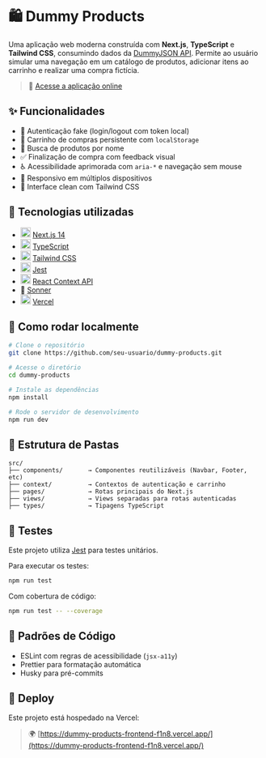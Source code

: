 # 🛍️ Dummy Products

Uma aplicação web moderna construída com **Next.js**, **TypeScript** e **Tailwind CSS**, consumindo dados da [DummyJSON API](https://dummyjson.com/products). Permite ao usuário simular uma navegação em um catálogo de produtos, adicionar itens ao carrinho e realizar uma compra fictícia.

> 🔗 [Acesse a aplicação online](https://dummy-products-frontend-f1n8.vercel.app/)

## ✨ Funcionalidades

- 🔐 Autenticação fake (login/logout com token local)
- 🛒 Carrinho de compras persistente com `localStorage`
- 🔎 Busca de produtos por nome
- ✅ Finalização de compra com feedback visual
- ♿ Acessibilidade aprimorada com `aria-*` e navegação sem mouse
- 📱 Responsivo em múltiplos dispositivos
- 🌙 Interface clean com Tailwind CSS

## 🧪 Tecnologias utilizadas

- <img width="20px" src="https://cdn.jsdelivr.net/gh/devicons/devicon@latest/icons/nextjs/nextjs-original.svg" /> [Next.js 14](https://nextjs.org/)
- <img width="20px" src="https://cdn.jsdelivr.net/gh/devicons/devicon@latest/icons/typescript/typescript-original.svg" /> [TypeScript](https://www.typescriptlang.org/)
- <img width="20px" src="https://cdn.jsdelivr.net/gh/devicons/devicon@latest/icons/tailwindcss/tailwindcss-original.svg" /> [Tailwind CSS](https://tailwindcss.com/)
- <img width="20px" src="https://cdn.jsdelivr.net/gh/devicons/devicon@latest/icons/jest/jest-plain.svg" /> [Jest](https://jestjs.io/)
- <img width="20px" src="https://cdn.jsdelivr.net/gh/devicons/devicon@latest/icons/react/react-original.svg" /> [React Context API](https://reactjs.org/docs/context.html)
- 🔔 [Sonner](https://sonner.emilkowal.ski/)
- <img width="20px" src="https://cdn.jsdelivr.net/gh/devicons/devicon@latest/icons/vercel/vercel-original.svg" /> [Vercel](https://vercel.com/)

## 🔧 Como rodar localmente

```bash
# Clone o repositório
git clone https://github.com/seu-usuario/dummy-products.git

# Acesse o diretório
cd dummy-products

# Instale as dependências
npm install

# Rode o servidor de desenvolvimento
npm run dev
```

## 📁 Estrutura de Pastas

```
src/
├── components/       → Componentes reutilizáveis (Navbar, Footer, etc)
├── context/          → Contextos de autenticação e carrinho
├── pages/            → Rotas principais do Next.js
├── views/            → Views separadas para rotas autenticadas
├── types/            → Tipagens TypeScript
```

## 🧪 Testes

Este projeto utiliza [Jest](https://jestjs.io/) para testes unitários.

Para executar os testes:

```bash
npm run test
```

Com cobertura de código:
```bash
npm run test -- --coverage
```

## 🧼 Padrões de Código

- ESLint com regras de acessibilidade (`jsx-a11y`)
- Prettier para formatação automática
- Husky para pré-commits

## 🚀 Deploy

Este projeto está hospedado na Vercel:

> 🌍 [https://dummy-products-frontend-f1n8.vercel.app/](https://dummy-products-frontend-f1n8.vercel.app/)
